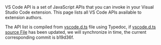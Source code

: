 VS Code API is a set of JavaScript APIs that you can invoke in your Visual Studio Code extension. This page lists all VS Code APIs available to extension authors.

<ins class="adsbygoogle" style="display:block" data-ad-format="fluid" data-ad-layout-key="-fb+5w+4e-db+86" data-ad-client="ca-pub-7962287588031867" data-ad-slot="7586987656"></ins><script>(adsbygoogle=window.adsbygoogle||[]).push({})</script>

The API list is compiled from [vscode.d.ts](https://github.com/youngjuning/vscode-api/blob/main/vscode.d.ts) file using Typedoc, if [vscode.d.ts source File](https://github.com/microsoft/vscode/blob/main/src/vscode-dts/vscode.d.ts) has been updated, we will synchronize in time, the current corresponding commit is b19d36f.
